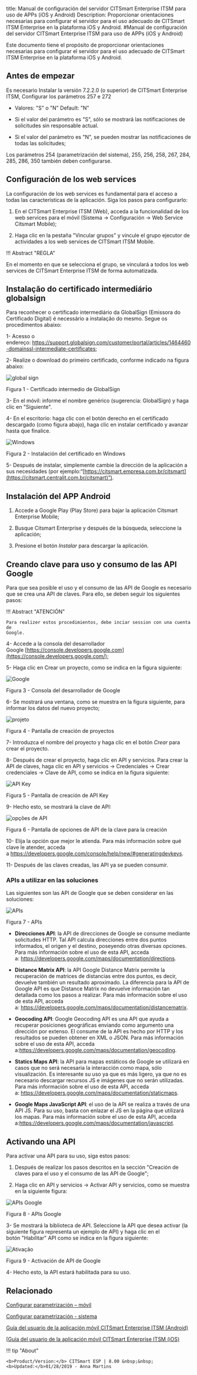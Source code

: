title: Manual de configuración del servidor CITSmart Enterprise ITSM para uso de APPs (iOS y Android)
Description: Proporcionar orientaciones necesarias para configurar el servidor para el uso adecuado de CITSmart ITSM Enterprise en la plataforma iOS y Android.
#Manual de configuración del servidor CITSmart Enterprise ITSM para uso de APPs (iOS y Android)



Este documento tiene el propósito de proporcionar orientaciones necesarias para
configurar el servidor para el uso adecuado de CITSmart ITSM Enterprise en la
plataforma iOS y Android.

Antes de empezar
-----------

Es necesario Instalar la versión 7.2.2.0 (o superior) de CITSmart Enterprise
ITSM, Configurar los parámetros 257 e 272

-   Valores: "S" o "N" Default: "N"

-   Si el valor del parámetro es "S", sólo se mostrará las notificaciones de
    solicitudes sin responsable actual.

-   Si el valor del parámetro es "N", se pueden mostrar las notificaciones de
    todas las solicitudes;

Los parámetros 254 (parametrización del sistema), 255, 256, 258, 267, 284, 285,
286, 350 también deben configurarse.

Configuración de los web services
---------------

La configuración de los web services es fundamental para el acceso a todas las
características de la aplicación. Siga los pasos para configurarlo:

1.  En el CITSmart Enterprise ITSM (Web), acceda a la funcionalidad de los web
    services para el móvil (Sistema → Configuración → Web Service Citsmart
    Mobile);

2.  Haga clic en la pestaña "Vincular grupos" y vincule el grupo ejecutor de
    actividades a los web services de CITSmart ITSM Mobile.

!!! Abstract "REGLA"

   En el momento en que se selecciona el grupo, se vinculará a todos los web
   services de CITSmart Enterprise ITSM de forma automatizada.

Instalação do certificado intermediário globalsign
--------------------------------------------------

Para reconhecer o certificado intermediário da GlobalSign (Emissora do
Certificado Digital) é necessário a instalação do mesmo. Segue os procedimentos
abaixo:

1-  Acesso o
    endereço: <https://support.globalsign.com/customer/portal/articles/1464460-domainssl-intermediate-certificates>;

2-  Realize o download do primeiro certificado, conforme indicado na figura
    abaixo:

![global sign](images/android-ios-1.jpg)

Figura 1 - Certificado intermedio de GlobalSign

3-  En el móvil: informe el nombre genérico (sugerencia: GlobalSign) y haga clic
    en "Siguiente".

4-  En el escritorio: haga clic con el botón derecho en el certificado
    descargado (como figura abajo), haga clic en instalar certificado y avanzar
    hasta que finalice.


![Windows](images/android-ios-2.jpg)

Figura 2 - Instalación del certificado en Windows

5-  Después de instalar, simplemente cambie la dirección de la aplicación a sus
    necesidades (por
    ejemplo:“[https://citsmart.empresa.com.br/citsmart](https://citsmart.centralit.com.br/citsmart)”).


## Instalación del APP Android


1.  Accede a Google Play (Play Store) para bajar la aplicación Citsmart
    Enterprise Mobile;

2.  Busque Citsmart Enterprise y después de la búsqueda, seleccione la
    aplicación;

3.  Presione el botón *Instalar* para descargar la aplicación.


## Creando clave para uso y consumo de las API Google

Para que sea posible el uso y el consumo de las API de Google es necesario que
se crea una API de claves. Para ello, se deben seguir los siguientes pasos:

!!! Abstract "ATENCIÓN"

    Para realizer estos procedimientos, debe inciar session con una cuenta de
    Google.


4-  Accede a la consola del desarrollador
    Google [https://console.developers.google.com](https://console.developers.google.com/);

5-  Haga clic en Crear un proyecto, como se indica en la figura siguiente:


![Google](images/android-ios-3.jpg)

Figura 3 - Consola del desarrollador de Google

6-  Se mostrará una ventana, como se muestra en la figura siguiente, para
    informar los datos del nuevo proyecto;


![projeto](images/android-ios-4.jpg)

Figura 4 - Pantalla de creación de proyectos

7-  Introduzca el nombre del proyecto y haga clic en el botón *Crear* para crear
    el proyecto.

8-  Después de crear el proyecto, haga clic en API y servicios. Para crear la
    API de claves, haga clic en API y servicios → Credenciales → Crear
    credenciales → Clave de API, como se indica en la figura siguiente:


![API Key](images/android-ios-5.jpg)

Figura 5 - Pantalla de creación de API Key

9-  Hecho esto, se mostrará la clave de API:

![opções de API](images/android-ios-6.jpg)

Figura 6 - Pantalla de opciones de API de la clave para la creación

10-  Elija la opción que mejor le atienda. Para más información sobre qué clave
    le atender, acceda
    a <https://developers.google.com/console/help/new/#generatingdevkeys>.

11-  Después de las claves creadas, las API ya se pueden consumir.


### APIs a utilizar en las soluciones


Las siguientes son las API de Google que se deben considerar en las soluciones:

![APIs](images/android-ios-7.jpg)

Figura 7 - APIs

-   **Direcciones API**: la API de direcciones de Google se consume mediante
    solicitudes HTTP. Tal API calcula direcciones entre dos puntos informados,
    el origen y el destino, poseyendo otras diversas opciones. Para más
    información sobre el uso de esta API, acceda
    a: <https://developers.google.com/maps/documentation/directions>.

-   **Distance Matrix API**: la API Google Distance Matrix permite la
    recuperación de matrices de distancias entre dos puntos, es decir, devuelve
    también un resultado aproximado. La diferencia para la API de Google API es
    que Distance Matrix no devuelve información tan detallada como los pasos a
    realizar. Para más información sobre el uso de esta API, acceda
    a: <https://developers.google.com/maps/documentation/distancematrix>.

-   **Geocoding API**: Google Geocoding API es una API que ayuda a recuperar
    posiciones geográficas enviando como argumento una dirección por extenso. El
    consume de la API es hecho por HTTP y los resultados se pueden obtener en
    XML o JSON. Para más información sobre el uso de esta API, acceda
    a:<https://developers.google.com/maps/documentation/geocoding>.

-   **Statics Maps API**: la API para mapas estáticos de Google se utilizará en
    casos que no será necesaria la interacción como mapa, sólo visualización. Es
    interesante su uso ya que es más ligero, ya que no es necesario descargar
    recursos JS e imágenes que no serán utilizadas. Para más información sobre
    el uso de esta API, acceda
    a: <https://developers.google.com/maps/documentation/staticmaps>.

-   **Google Maps JavaScript API**: el uso de la API se realiza a través de una
    API JS. Para su uso, basta con enlazar el JS en la página que utilizará los
    mapas. Para más información sobre el uso de esta API, acceda
    a:<https://developers.google.com/maps/documentation/javascript>.


Activando una API
-----------------

Para activar una API para su uso, siga estos pasos:

1.  Después de realizar los pasos descritos en la sección "Creación de claves
    para el uso y el consumo de las API de Google";

2.  Haga clic en API y servicios → Activar API y servicios, como se muestra en
    la siguiente figura:


![APIs Google](images/android-ios-8.jpg)

Figura 8 - APIs Google

3-  Se mostrará la biblioteca de API. Seleccione la API que desea activar (la
    siguiente figura representa un ejemplo de API) y haga clic en el
    botón "Habilitar" API como se indica en la figura siguiente:


![Ativação](images/android-ios-9.jpg)

Figura 9 - Activación de API de Google

4-  Hecho esto, la API estará habilitada para su uso.


Relacionado
-----------

[Configurar parametrización – móvil](/es-es/citsmart-esp-8/platform-administration/parameters-list/configuration-parametrization-mobile.html)

[Configurar parametrización - sistema](/es-es/citsmart-esp-8/platform-administration/parameters-list/configure-parametrization-system.html)

[Guía del usuario de la aplicación móvil CITSmart Enterprise ITSM (Android)](/es-es/citsmart-esp-8/additional-features/mobile-and-field-service/apps/citsmart-app-android.html)

[[Guía del usuario de la aplicación móvil CITSmart Enterprise ITSM (iOS)](/es-es/citsmart-esp-8/additional-features/mobile-and-field-service/apps/citsmart-app-ios.html)



!!! tip "About"

    <b>Product/Version:</b> CITSmart ESP | 8.00 &nbsp;&nbsp;
    <b>Updated:</b>01/28/2019 - Anna Martins


